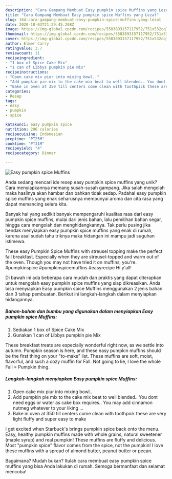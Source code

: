 ```yaml
---
description: "Cara Gampang Membuat Easy pumpkin spice Muffins yang Lezat"
title: "Cara Gampang Membuat Easy pumpkin spice Muffins yang Lezat"
slug: 164-cara-gampang-membuat-easy-pumpkin-spice-muffins-yang-lezat
date: 2020-10-03T21:29:45.208Z
image: https://img-global.cpcdn.com/recipes/5583893157117952/751x532cq70/easy-pumpkin-spice-muffins-recipe-main-photo.jpg
thumbnail: https://img-global.cpcdn.com/recipes/5583893157117952/751x532cq70/easy-pumpkin-spice-muffins-recipe-main-photo.jpg
cover: https://img-global.cpcdn.com/recipes/5583893157117952/751x532cq70/easy-pumpkin-spice-muffins-recipe-main-photo.jpg
author: Elmer Curry
ratingvalue: 3.7
reviewcount: 11
recipeingredient:
- "1 box of Spice Cake Mix"
- "1 can of Libbys pumpkin pie Mix"
recipeinstructions:
- "Open cake mix piur into mixing bowl.."
- "Add pumpkin pie mix to the cake mix beat to well blended.. You dont need eggs or water as cake box requires.. You may add cinnamon nutmeg whatever to your liking ..."
- "Bake in oven at 350 till centers come clean with toothpick these are very light fluffy and super easy to make"
categories:
- Resep
tags:
- easy
- pumpkin
- spice

katakunci: easy pumpkin spice 
nutrition: 296 calories
recipecuisine: Indonesian
preptime: "PT25M"
cooktime: "PT31M"
recipeyield: "4"
recipecategory: Dinner

---
```



![Easy pumpkin spice Muffins](https://img-global.cpcdn.com/recipes/5583893157117952/751x532cq70/easy-pumpkin-spice-muffins-recipe-main-photo.jpg)

Anda sedang mencari ide resep easy pumpkin spice muffins yang unik? Cara menyiapkannya memang susah-susah gampang. Jika salah mengolah maka hasilnya akan hambar dan bahkan tidak sedap. Padahal easy pumpkin spice muffins yang enak seharusnya mempunyai aroma dan cita rasa yang dapat memancing selera kita.

Banyak hal yang sedikit banyak mempengaruhi kualitas rasa dari easy pumpkin spice muffins, mulai dari jenis bahan, lalu pemilihan bahan segar, hingga cara mengolah dan menghidangkannya. Tak perlu pusing jika hendak menyiapkan easy pumpkin spice muffins yang enak di rumah, karena asal sudah tahu triknya maka hidangan ini mampu jadi suguhan istimewa.

These easy Pumpkin Spice Muffins with streusel topping make the perfect fall breakfast. Especially when they are streusel-topped and warm out of the oven. Though you may not have tried it on muffins, you&#39;re. #pumpkinspice #pumpkinspicemuffins #easyrecipe Hi y&#39;all!


Di bawah ini ada beberapa cara mudah dan praktis yang dapat diterapkan untuk mengolah easy pumpkin spice muffins yang siap dikreasikan. Anda bisa menyiapkan Easy pumpkin spice Muffins menggunakan 2 jenis bahan dan 3 tahap pembuatan. Berikut ini langkah-langkah dalam menyiapkan hidangannya.

<!--inarticleads1-->

##### Bahan-bahan dan bumbu yang digunakan dalam menyiapkan Easy pumpkin spice Muffins:

1. Sediakan 1 box of Spice Cake Mix
1. Gunakan 1 can of Libbys pumpkin pie Mix


These breakfast treats are especially wonderful right now, as we settle into autumn. Pumpkin season is here, and these easy pumpkin muffins should be the first thing on your &#34;to-make&#34; list. These muffins are soft, moist, flavorful, and such a cozy muffin for Fall. Not going to lie, I love the whole Fall = Pumpkin thing. 

<!--inarticleads2-->

##### Langkah-langkah menyiapkan Easy pumpkin spice Muffins:

1. Open cake mix piur into mixing bowl..
1. Add pumpkin pie mix to the cake mix beat to well blended.. You dont need eggs or water as cake box requires.. You may add cinnamon nutmeg whatever to your liking ...
1. Bake in oven at 350 till centers come clean with toothpick these are very light fluffy and super easy to make


I get excited when Starbuck&#39;s brings pumpkin spice back onto the menu. Easy, healthy pumpkin muffins made with whole grains, natural sweetener (maple syrup) and real pumpkin! These muffins are fluffy and delicious. Most &#34;pumpkin spice&#34; flavor comes from the spice, not the pumpkin! I love these muffins with a spread of almond butter, peanut butter or pecan. 

Bagaimana? Mudah bukan? Itulah cara membuat easy pumpkin spice muffins yang bisa Anda lakukan di rumah. Semoga bermanfaat dan selamat mencoba!
